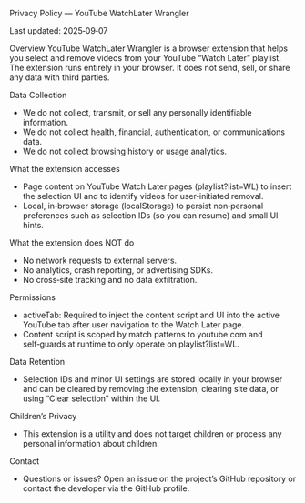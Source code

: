 Privacy Policy — YouTube WatchLater Wrangler

Last updated: 2025‑09‑07

Overview
YouTube WatchLater Wrangler is a browser extension that helps you select and remove videos from your YouTube “Watch Later” playlist. The extension runs entirely in your browser. It does not send, sell, or share any data with third parties.

Data Collection
- We do not collect, transmit, or sell any personally identifiable information.
- We do not collect health, financial, authentication, or communications data.
- We do not collect browsing history or usage analytics.

What the extension accesses
- Page content on YouTube Watch Later pages (playlist?list=WL) to insert the selection UI and to identify videos for user‑initiated removal.
- Local, in‑browser storage (localStorage) to persist non‑personal preferences such as selection IDs (so you can resume) and small UI hints.

What the extension does NOT do
- No network requests to external servers.
- No analytics, crash reporting, or advertising SDKs.
- No cross‑site tracking and no data exfiltration.

Permissions
- activeTab: Required to inject the content script and UI into the active YouTube tab after user navigation to the Watch Later page.
- Content script is scoped by match patterns to youtube.com and self‑guards at runtime to only operate on playlist?list=WL.

Data Retention
- Selection IDs and minor UI settings are stored locally in your browser and can be cleared by removing the extension, clearing site data, or using “Clear selection” within the UI.

Children’s Privacy
- This extension is a utility and does not target children or process any personal information about children.

Contact
- Questions or issues? Open an issue on the project’s GitHub repository or contact the developer via the GitHub profile.

